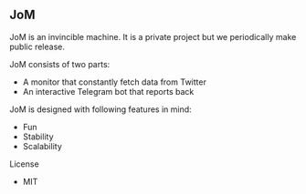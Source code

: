 ## JoM

JoM is an invincible machine. It is a private project but we periodically
make public release. 

JoM consists of two parts:
* A monitor that constantly fetch data from Twitter
* An interactive Telegram bot that reports back

JoM is designed with following features in mind:
* Fun
* Stability
* Scalability

License
* MIT
